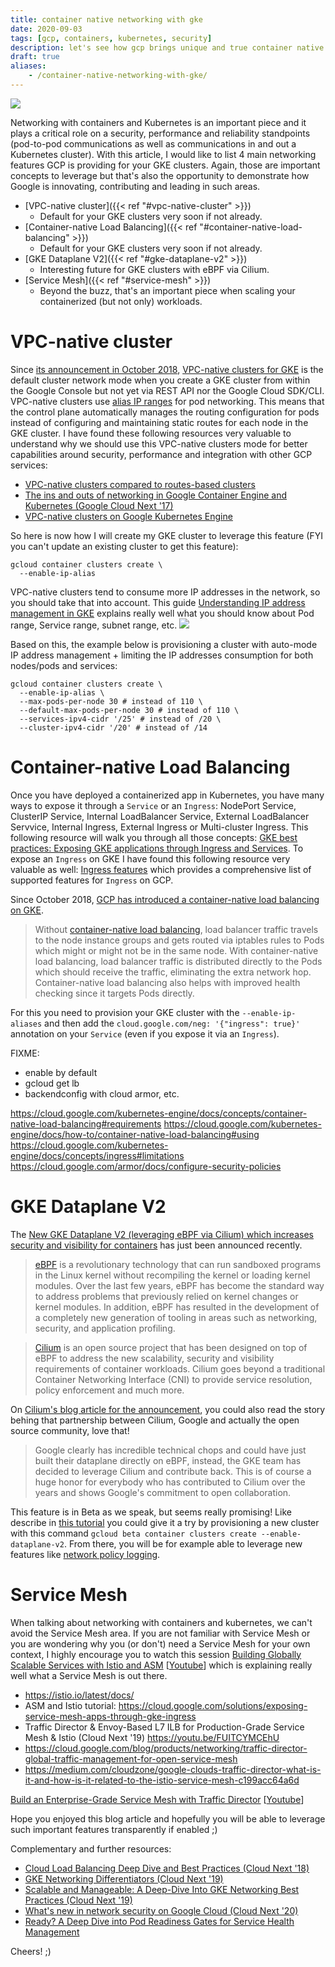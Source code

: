 ```yaml
---
title: container native networking with gke
date: 2020-09-03
tags: [gcp, containers, kubernetes, security]
description: let's see how gcp brings unique and true container native networking with gke
draft: true
aliases:
    - /container-native-networking-with-gke/
---
```

[![](https://storage.googleapis.com/gweb-cloudblog-publish/images/Google_Containers_Uy53clo.max-2200x2200.jpg)](https://storage.googleapis.com/gweb-cloudblog-publish/images/Google_Containers_Uy53clo.max-2200x2200.jpg)

Networking with containers and Kubernetes is an important piece and it plays a critical role on a security, performance and reliability standpoints (pod-to-pod communications as well as communications in and out a Kubernetes cluster). With this article, I would like to list 4 main networking features GCP is providing for your GKE clusters. Again, those are important concepts to leverage but that's also the opportunity to demonstrate how Google is innovating, contributing and leading in such areas.
- [VPC-native cluster]({{< ref "#vpc-native-cluster" >}})
  - Default for your GKE clusters very soon if not already.
- [Container-native Load Balancing]({{< ref "#container-native-load-balancing" >}})
  - Default for your GKE clusters very soon if not already.
- [GKE Dataplane V2]({{< ref "#gke-dataplane-v2" >}})
  - Interesting future for GKE clusters with eBPF via Cilium.
- [Service Mesh]({{< ref "#service-mesh" >}})
  - Beyond the buzz, that's an important piece when scaling your containerized (but not only) workloads.

# VPC-native cluster

Since [its announcement in October 2018](https://cloud.google.com/blog/products/gcp/introducing-vpc-native-clusters-for-google-kubernetes-engine), [VPC-native clusters for GKE](https://cloud.google.com/kubernetes-engine/docs/how-to/alias-ips) is the default cluster network mode when you create a GKE cluster from within the Google Console but not yet via REST API nor the Google Cloud SDK/CLI. VPC-native clusters use [alias IP ranges](https://cloud.google.com/kubernetes-engine/docs/how-to/alias-ips) for pod networking. This means that the control plane automatically manages the routing configuration for pods instead of configuring and maintaining static routes for each node in the GKE cluster. I have found these following resources very valuable to understand why we should use this VPC-native clusters mode for better capabilities around security, performance and integration with other GCP services:
- [VPC-native clusters compared to routes-based clusters](https://cloud.google.com/solutions/prep-kubernetes-engine-for-prod#vpc-native_clusters_compared_to_routes-based_clusters)
- [The ins and outs of networking in Google Container Engine and Kubernetes (Google Cloud Next '17)](https://www.youtube.com/watch?v=y2bhV81MfKQ)
- [VPC-native clusters on Google Kubernetes Engine](https://medium.com/google-cloud/vpc-native-clusters-on-google-kubernetes-engine-b7c022c07510)

So here is now how I will create my GKE cluster to leverage this feature (FYI you can't update an existing cluster to get this feature):
```
gcloud container clusters create \
  --enable-ip-alias
```

VPC-native clusters tend to consume more IP addresses in the network, so you should take that into account. This guide [Understanding IP address management in GKE](https://cloud.google.com/blog/products/containers-kubernetes/ip-address-management-in-gke) explains really well what you should know about Pod range, Service range, subnet range, etc.
[![](https://storage.googleapis.com/gweb-cloudblog-publish/images/IP_address_management_in_GKE.max-800x800.jpg)](https://storage.googleapis.com/gweb-cloudblog-publish/images/IP_address_management_in_GKE.max-800x800.jpg)

Based on this, the example below is provisioning a cluster with auto-mode IP address management + limiting the IP addresses consumption for both nodes/pods and services:
```
gcloud container clusters create \
  --enable-ip-alias \
  --max-pods-per-node 30 # instead of 110 \
  --default-max-pods-per-node 30 # instead of 110 \
  --services-ipv4-cidr '/25' # instead of /20 \
  --cluster-ipv4-cidr '/20' # instead of /14
```

# Container-native Load Balancing

Once you have deployed a containerized app in Kubernetes, you have many ways to expose it through a `Service` or an `Ingress`: NodePort Service, ClusterIP Service, Internal LoadBalancer Service, External LoadBalancer Servvice, Internal Ingress, External Ingress or Multi-cluster Ingress. This following resource will walk you through all those concepts: [GKE best practices: Exposing GKE applications through Ingress and Services](https://cloud.google.com/blog/products/containers-kubernetes/exposing-services-on-gke). To expose an `Ingress` on GKE I have found this following resource very valuable as well: [Ingress features](https://cloud.google.com/kubernetes-engine/docs/how-to/ingress-features) which provides a comprehensive list of supported features for `Ingress` on GCP.

Since October 2018, [GCP has introduced a container-native load balancing on GKE](https://cloud.google.com/blog/products/containers-kubernetes/introducing-container-native-load-balancing-on-google-kubernetes-engine).

> Without [container-native load balancing](https://cloud.google.com/kubernetes-engine/docs/concepts/container-native-load-balancing), load balancer traffic travels to the node instance groups and gets routed via iptables rules to Pods which might or might not be in the same node. With container-native load balancing, load balancer traffic is distributed directly to the Pods which should receive the traffic, eliminating the extra network hop. Container-native load balancing also helps with improved health checking since it targets Pods directly.

For this you need to provision your GKE cluster with the `--enable-ip-aliases` and then add the `cloud.google.com/neg: '{"ingress": true}'` annotation on your `Service` (even if you expose it via an `Ingress`).

FIXME:
- enable by default
- gcloud get lb
- backendconfig with cloud armor, etc.

https://cloud.google.com/kubernetes-engine/docs/concepts/container-native-load-balancing#requirements
https://cloud.google.com/kubernetes-engine/docs/how-to/container-native-load-balancing#using
https://cloud.google.com/kubernetes-engine/docs/concepts/ingress#limitations
https://cloud.google.com/armor/docs/configure-security-policies

# GKE Dataplane V2

The [New GKE Dataplane V2 (leveraging eBPF via Cilium) which increases security and visibility for containers](https://cloud.google.com/blog/products/containers-kubernetes/bringing-ebpf-and-cilium-to-google-kubernetes-engine) has just been announced recently.

> [eBPF](https://ebpf.io) is a revolutionary technology that can run sandboxed programs in the Linux kernel without recompiling the kernel or loading kernel modules. Over the last few years, eBPF has become the standard way to address problems that previously relied on kernel changes or kernel modules. In addition, eBPF has resulted in the development of a completely new generation of tooling in areas such as networking, security, and application profiling.

> [Cilium](https://cilium.io) is an open source project that has been designed on top of eBPF to address the new scalability, security and visibility requirements of container workloads. Cilium goes beyond a traditional Container Networking Interface (CNI) to provide service resolution, policy enforcement and much more.

On [Cilium's blog article for the announcement](https://cilium.io/blog/2020/08/19/google-chooses-cilium-for-gke-networking), you could also read the story behing that partnership between Cilium, Google and actually the open source community, love that!
> Google clearly has incredible technical chops and could have just built their dataplane directly on eBPF, instead, the GKE team has decided to leverage Cilium and contribute back. This is of course a huge honor for everybody who has contributed to Cilium over the years and shows Google's commitment to open collaboration.

This feature is in Beta as we speak, but seems really promising! Like describe in [this tutorial](https://cloud.google.com/kubernetes-engine/docs/how-to/network-policy-logging) you could give it a try by provisioning a new cluster with this command `gcloud beta container clusters create --enable-dataplane-v2`. From there, you will be for example able to leverage new features like [network policy logging](https://cloud.google.com/kubernetes-engine/docs/how-to/network-policy-logging).

# Service Mesh

When talking about networking with containers and kubernetes, we can't avoid the Service Mesh area. If you are not familiar with Service Mesh or you are wondering why you (or don't) need a Service Mesh for your own context, I highly encourage you to watch this session [Building Globally Scalable Services with Istio and ASM](https://cloud.withgoogle.com/next/sf/sessions?session=APP210#application-modernization) [[Youtube](https://youtu.be/clu7t0LVhcw)] which is explaining really well what a Service Mesh is out there.

- https://istio.io/latest/docs/
- ASM and Istio tutorial: https://cloud.google.com/solutions/exposing-service-mesh-apps-through-gke-ingress
- Traffic Director & Envoy-Based L7 ILB for Production-Grade Service Mesh & Istio (Cloud Next '19)
https://youtu.be/FUITCYMCEhU
- https://cloud.google.com/blog/products/networking/traffic-director-global-traffic-management-for-open-service-mesh
- https://medium.com/cloudzone/google-clouds-traffic-director-what-is-it-and-how-is-it-related-to-the-istio-service-mesh-c199acc64a6d

[Build an Enterprise-Grade Service Mesh with Traffic Director](https://cloud.withgoogle.com/next/sf/sessions?session=NET206#infrastructure) [[Youtube](https://youtu.be/QyxQfW-Izs8)]

Hope you enjoyed this blog article and hopefully you will be able to leverage such important features transparently if enabled ;)

Complementary and further resources:
- [Cloud Load Balancing Deep Dive and Best Practices (Cloud Next '18)](https://www.youtube.com/watch?v=J5HJ1y6PeyE)
- [GKE Networking Differentiators (Cloud Next '19)](https://www.youtube.com/watch?v=RjcjaXi-vVY&autoplay=1)
- [Scalable and Manageable: A Deep-Dive Into GKE Networking Best Practices (Cloud Next '19)](https://www.youtube.com/watch?v=fI-5LkBDap8)
- [What's new in network security on Google Cloud (Cloud Next '20)](https://www.youtube.com/watch?v=WFwGgo7ULXE)
- [Ready? A Deep Dive into Pod Readiness Gates for Service Health Management](https://www.youtube.com/watch?v=Vw9GmSeomFg)

Cheers! ;)